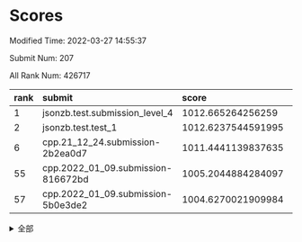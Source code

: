 # Scores

Modified Time: 2022-03-27 14:55:37

Submit Num: 207

All Rank Num: 426717

| rank |               submit               |       score        |       sigma        | pk_num |
| :--- | :--------------------------------- | :----------------- | :----------------- | :----- |
| 1    | jsonzb.test.submission_level_4     | 1012.665264256259  | 0.8292975794530593 | 8245   |
| 2    | jsonzb.test.test_1                 | 1012.6237544591995 | 0.7890034049697393 | 8245   |
| 6    | cpp.21_12_24.submission-2b2ea0d7   | 1011.4441139837635 | 0.765862465107804  | 8243   |
| 55   | cpp.2022_01_09.submission-816672bd | 1005.2044884284097 | 0.731399272051377  | 8243   |
| 57   | cpp.2022_01_09.submission-5b0e3de2 | 1004.6270021909984 | 0.7273511528745762 | 8245   |


<details>
<summary>全部</summary>

| rank |                 submit                 |       score        |       sigma        | pk_num |
| :--- | :------------------------------------- | :----------------- | :----------------- | :----- |
| 1    | jsonzb.test.submission_level_4         | 1012.665264256259  | 0.8292975794530593 | 8245   |
| 2    | jsonzb.test.test_1                     | 1012.6237544591995 | 0.7890034049697393 | 8245   |
| 3    | gobigger.level_3.submission_level_3_6  | 1012.2277037143441 | 0.792185118323602  | 8252   |
| 4    | gobigger.level_3.submission_level_3_2  | 1011.8321468178725 | 0.7948380894659494 | 8245   |
| 5    | gobigger.level_3.submission_level_3_11 | 1011.6281081486335 | 0.7757264165314148 | 8245   |
| 6    | cpp.21_12_24.submission-2b2ea0d7       | 1011.4441139837635 | 0.765862465107804  | 8243   |
| 7    | gobigger.level_3.submission_level_3_8  | 1011.3371397596296 | 0.8112502470678816 | 8247   |
| 8    | gobigger.level_3.submission_level_3_24 | 1011.3067083778661 | 0.7480482298690163 | 8248   |
| 9    | gobigger.level_3.submission_level_3_19 | 1011.2629676103352 | 0.7939327013074283 | 8244   |
| 10   | gobigger.level_3.submission_level_3_30 | 1011.2571145004257 | 0.7742890521414372 | 8247   |
| 11   | gobigger.level_3.submission_level_3_31 | 1011.1568785861879 | 0.7938874105158008 | 8245   |
| 12   | gobigger.level_3.submission_level_3_10 | 1011.0305974531007 | 0.7516280910735267 | 8251   |
| 13   | gobigger.level_3.submission_level_3_48 | 1010.9914974084384 | 0.7514725307906223 | 8243   |
| 14   | gobigger.level_3.submission_level_3_21 | 1010.8796781483734 | 0.7711873353825603 | 8246   |
| 15   | gobigger.level_3.submission_level_3_3  | 1010.7445984011978 | 0.7673077995859462 | 8239   |
| 16   | gobigger.level_3.submission_level_3_15 | 1010.5852438637728 | 0.766986829610774  | 8248   |
| 17   | gobigger.level_3.submission_level_3_26 | 1010.5652996028977 | 0.7736113463398968 | 8248   |
| 18   | gobigger.level_3.submission_level_3_25 | 1010.5422010665986 | 0.7625545895931398 | 8244   |
| 19   | gobigger.level_3.submission_level_3_16 | 1010.475017982179  | 0.7419790103560374 | 8250   |
| 20   | gobigger.level_3.submission_level_3_35 | 1010.4349891349349 | 0.7568727386217026 | 8246   |
| 21   | gobigger.level_3.submission_level_3_38 | 1010.4090627218677 | 0.7871360390832707 | 8251   |
| 22   | gobigger.level_3.submission_level_3_4  | 1010.3599254940524 | 0.78649816712605   | 8244   |
| 23   | gobigger.level_3.submission_level_3_13 | 1010.3322535771713 | 0.7685056887657966 | 8247   |
| 24   | gobigger.level_3.submission_level_3_39 | 1010.2677112315577 | 0.7570099531510559 | 8244   |
| 25   | gobigger.level_3.submission_level_3_33 | 1010.1857972138935 | 0.7631271001143023 | 8246   |
| 26   | gobigger.level_3.submission_level_3_37 | 1010.1601559381802 | 0.7495226173457699 | 8251   |
| 27   | gobigger.level_3.submission_level_3_41 | 1010.1243116277793 | 0.7509136234782612 | 8251   |
| 28   | gobigger.level_3.submission_level_3_32 | 1010.0972150676098 | 0.7614921509011572 | 8247   |
| 29   | gobigger.level_3.submission_level_3_45 | 1010.0711149657059 | 0.7614701403296456 | 8245   |
| 30   | gobigger.level_3.submission_level_3_1  | 1009.9298806628262 | 0.7551891156959781 | 8243   |
| 31   | gobigger.level_3.submission_level_3_27 | 1009.8898697345641 | 0.7550975718190399 | 8249   |
| 32   | gobigger.level_3.submission_level_3_7  | 1009.8865045172479 | 0.762414204253098  | 8245   |
| 33   | gobigger.level_3.submission_level_3_47 | 1009.8649129706727 | 0.7426718501667356 | 8253   |
| 34   | gobigger.level_3.submission_level_3_22 | 1009.8445195963865 | 0.7602753018404919 | 8246   |
| 35   | gobigger.level_3.submission_level_3_49 | 1009.8432750444903 | 0.7536438689580992 | 8242   |
| 36   | gobigger.level_3.submission_level_3_5  | 1009.827304942753  | 0.7348009647758174 | 8241   |
| 37   | gobigger.level_3.submission_level_3_9  | 1009.8153405656274 | 0.751720278268671  | 8246   |
| 38   | gobigger.level_3.submission_level_3_44 | 1009.7822616254832 | 0.7754234936478963 | 8249   |
| 39   | gobigger.level_3.submission_level_3_36 | 1009.7717535459537 | 0.7609399207969978 | 8250   |
| 40   | gobigger.level_3.submission_level_3_18 | 1009.6032241921789 | 0.766337608499973  | 8244   |
| 41   | gobigger.level_3.submission_level_3_23 | 1009.539844465185  | 0.7431924253225209 | 8248   |
| 42   | gobigger.level_3.submission_level_3_46 | 1009.4045486364719 | 0.7532741688842194 | 8241   |
| 43   | gobigger.level_3.submission_level_3_17 | 1009.3943822437709 | 0.7488918857924785 | 8253   |
| 44   | gobigger.level_3.submission_level_3_28 | 1009.285693703093  | 0.7544919573025146 | 8246   |
| 45   | gobigger.level_3.submission_level_3_0  | 1009.1972910076483 | 0.7597498419089107 | 8248   |
| 46   | gobigger.level_3.submission_level_3_40 | 1009.1714425730513 | 0.7548322212270541 | 8247   |
| 47   | gobigger.level_3.submission_level_3_29 | 1009.0742045771881 | 0.7479516772753625 | 8246   |
| 48   | gobigger.level_3.submission_level_3_12 | 1009.0604972321111 | 0.7482705511376572 | 8243   |
| 49   | gobigger.level_3.submission_level_3_43 | 1009.0020575536013 | 0.7523448215983768 | 8244   |
| 50   | gobigger.level_3.submission_level_3_42 | 1008.8950142966833 | 0.7406930076685023 | 8247   |
| 51   | gobigger.level_3.submission_level_3_14 | 1008.8242812689474 | 0.7534730747158728 | 8244   |
| 52   | gobigger.level_3.submission_level_3_34 | 1008.6085531879778 | 0.7486506969382556 | 8241   |
| 53   | gobigger.level_3.submission_level_3_20 | 1008.5813544595267 | 0.7375858183175367 | 8244   |
| 54   | gobigger.level_1.submission_level_1_23 | 1005.2930837668573 | 0.721904736368646  | 8244   |
| 55   | cpp.2022_01_09.submission-816672bd     | 1005.2044884284097 | 0.731399272051377  | 8243   |
| 56   | gobigger.level_1.submission_level_1_8  | 1004.6473857613403 | 0.7192870461683619 | 8246   |
| 57   | cpp.2022_01_09.submission-5b0e3de2     | 1004.6270021909984 | 0.7273511528745762 | 8245   |
| 58   | gobigger.level_1.submission_level_1_2  | 1004.2504065351126 | 0.7166020525306551 | 8248   |
| 59   | gobigger.level_1.submission_level_1_3  | 1004.230717379565  | 0.7289329274338261 | 8242   |
| 60   | gobigger.level_1.submission_level_1_9  | 1004.0755725058773 | 0.7158220474622151 | 8247   |
| 61   | gobigger.level_1.submission_level_1_19 | 1004.0476482873754 | 0.7278060471532363 | 8251   |
| 62   | gobigger.level_1.submission_level_1_6  | 1004.0246268761772 | 0.7177211494099491 | 8250   |
| 63   | gobigger.level_1.submission_level_1_43 | 1003.7835347265321 | 0.7114932203410425 | 8246   |
| 64   | gobigger.level_1.submission_level_1_46 | 1003.7354380923645 | 0.7181884018984321 | 8243   |
| 65   | gobigger.level_1.submission_level_1_5  | 1003.7342640707775 | 0.732102187437902  | 8247   |
| 66   | gobigger.level_1.submission_level_1_44 | 1003.7269492536849 | 0.7096683943372607 | 8245   |
| 67   | gobigger.level_1.submission_level_1_41 | 1003.6949618789105 | 0.7377361984112024 | 8247   |
| 68   | gobigger.level_1.submission_level_1_42 | 1003.6547811040632 | 0.7225462482463133 | 8248   |
| 69   | gobigger.level_1.submission_level_1_18 | 1003.5533544438077 | 0.7227957561228673 | 8246   |
| 70   | gobigger.level_1.submission_level_1_13 | 1003.543276698023  | 0.7205409002035894 | 8244   |
| 71   | gobigger.level_1.submission_level_1_21 | 1003.5260754328757 | 0.7130433919849449 | 8244   |
| 72   | gobigger.level_1.submission_level_1_15 | 1003.4752512197413 | 0.7259709197807226 | 8244   |
| 73   | gobigger.level_1.submission_level_1_32 | 1003.3811650371159 | 0.7194449907468113 | 8247   |
| 74   | gobigger.level_1.submission_level_1_20 | 1003.380979426031  | 0.7156186768264213 | 8251   |
| 75   | gobigger.level_1.submission_level_1_25 | 1003.3795311456784 | 0.7198867407956664 | 8245   |
| 76   | gobigger.level_1.submission_level_1_30 | 1003.3789581143387 | 0.7167265692775564 | 8245   |
| 77   | gobigger.level_1.submission_level_1_49 | 1003.3116401426068 | 0.7381676217551422 | 8246   |
| 78   | gobigger.level_1.submission_level_1_31 | 1003.2905219512535 | 0.7093327634316597 | 8247   |
| 79   | gobigger.level_1.submission_level_1_47 | 1003.1824391558417 | 0.7197015155046808 | 8247   |
| 80   | gobigger.level_1.submission_level_1_35 | 1003.1774241705452 | 0.7161669101201351 | 8239   |
| 81   | gobigger.level_1.submission_level_1_48 | 1003.1416949297367 | 0.7139198562375574 | 8242   |
| 82   | gobigger.level_1.submission_level_1_33 | 1003.0835019233224 | 0.7216291255349816 | 8246   |
| 83   | gobigger.level_1.submission_level_1_7  | 1003.0702669424091 | 0.7098892393186891 | 8251   |
| 84   | gobigger.level_1.submission_level_1_24 | 1002.9971656884891 | 0.7160213480266151 | 8241   |
| 85   | gobigger.level_1.submission_level_1_38 | 1002.9552293375984 | 0.7151208633563035 | 8249   |
| 86   | gobigger.level_1.submission_level_1_36 | 1002.9192338636147 | 0.7162872176392912 | 8248   |
| 87   | gobigger.level_1.submission_level_1_14 | 1002.8462357839816 | 0.7165021394337999 | 8245   |
| 88   | gobigger.level_1.submission_level_1_27 | 1002.7904114898755 | 0.7039010609517273 | 8249   |
| 89   | gobigger.level_1.submission_level_1_22 | 1002.7439941888939 | 0.7185221956235792 | 8247   |
| 90   | gobigger.level_1.submission_level_1_1  | 1002.6310884898262 | 0.7116671578014508 | 8245   |
| 91   | gobigger.level_1.submission_level_1_45 | 1002.6005538556927 | 0.7079025148268858 | 8246   |
| 92   | gobigger.level_1.submission_level_1_29 | 1002.5976628391174 | 0.718213462410134  | 8247   |
| 93   | gobigger.level_1.submission_level_1_11 | 1002.4970030381899 | 0.7163753361282817 | 8247   |
| 94   | gobigger.level_1.submission_level_1_12 | 1002.4875480068146 | 0.7122460823512182 | 8246   |
| 95   | gobigger.level_1.submission_level_1_28 | 1002.4848176847105 | 0.7038337108521878 | 8248   |
| 96   | gobigger.level_1.submission_level_1_37 | 1002.4542621038421 | 0.6932594251271882 | 8243   |
| 97   | gobigger.level_1.submission_level_1_4  | 1002.4541000698156 | 0.715116956137591  | 8245   |
| 98   | gobigger.level_1.submission_level_1_34 | 1002.3653095939704 | 0.7168337977792345 | 8246   |
| 99   | gobigger.level_1.submission_level_1_0  | 1002.344376626369  | 0.7064442740982776 | 8243   |
| 100  | gobigger.level_1.submission_level_1_39 | 1002.3418865852627 | 0.7094397453114093 | 8246   |
| 101  | gobigger.level_1.submission_level_1_26 | 1002.1987975357558 | 0.7118437704387163 | 8246   |
| 102  | gobigger.level_1.submission_level_1_40 | 1002.0569381866704 | 0.7136508563791587 | 8248   |
| 103  | gobigger.level_1.submission_level_1_10 | 1001.8723505418219 | 0.7079092997015463 | 8246   |
| 104  | gobigger.level_1.submission_level_1_17 | 1001.6473275519396 | 0.71131484066427   | 8243   |
| 105  | gobigger.level_1.submission_level_1_16 | 1001.5504852915934 | 0.7229014202278911 | 8247   |
| 106  | gobigger.random.submission_random_24   | 997.7823032425182  | 0.7031948902871875 | 8241   |
| 107  | gobigger.random.submission_random_36   | 997.6827930461682  | 0.7125329559803867 | 8245   |
| 108  | gobigger.random.submission_random_20   | 997.2760277434771  | 0.716766411508647  | 8247   |
| 109  | gobigger.random.submission_random_30   | 997.0953424674682  | 0.6969282417857477 | 8242   |
| 110  | gobigger.random.submission_random_35   | 996.9812563254065  | 0.7117423608174055 | 8248   |
| 111  | gobigger.random.submission_random_41   | 996.7798106849473  | 0.7215801272893864 | 8247   |
| 112  | gobigger.random.submission_random_48   | 996.7335937704006  | 0.7035497921168813 | 8247   |
| 113  | gobigger.random.submission_random_44   | 996.7267296233175  | 0.7029776322475111 | 8244   |
| 114  | gobigger.random.submission_random_19   | 996.6679085752228  | 0.7227466244438288 | 8242   |
| 115  | gobigger.random.submission_random_15   | 996.5830723070025  | 0.7100364194585689 | 8243   |
| 116  | gobigger.random.submission_random_9    | 996.545279048725   | 0.7138702281024574 | 8243   |
| 117  | gobigger.random.submission_random_18   | 996.5329705861175  | 0.7184909851275455 | 8244   |
| 118  | gobigger.random.submission_random_21   | 996.398540537736   | 0.6969774994614398 | 8243   |
| 119  | gobigger.random.submission_random_7    | 996.3712605229082  | 0.7237727523695473 | 8244   |
| 120  | gobigger.random.submission_random_27   | 996.360357486926   | 0.7093066715206148 | 8250   |
| 121  | gobigger.random.submission_random_16   | 996.3376901055108  | 0.7119841241276764 | 8249   |
| 122  | gobigger.random.submission_random_5    | 996.3296094004836  | 0.7170219498272983 | 8250   |
| 123  | gobigger.random.submission_random_11   | 996.2822784036937  | 0.7156775737655826 | 8244   |
| 124  | gobigger.random.submission_random_0    | 996.2328190635775  | 0.7154165310835897 | 8239   |
| 125  | gobigger.random.submission_random_40   | 996.2142221535457  | 0.7163714380658806 | 8247   |
| 126  | gobigger.random.submission_random_12   | 996.1597946953584  | 0.7107537884021861 | 8244   |
| 127  | gobigger.random.submission_random_49   | 996.1023514064736  | 0.7050239155095898 | 8246   |
| 128  | gobigger.random.submission_random_39   | 996.100400483892   | 0.7116142128299083 | 8241   |
| 129  | gobigger.random.submission_random_2    | 996.0970185153722  | 0.7100131726199381 | 8248   |
| 130  | gobigger.random.submission_random_6    | 996.0880807163363  | 0.7221856964762023 | 8243   |
| 131  | gobigger.random.submission_random_8    | 996.0288696684755  | 0.7016248379581298 | 8247   |
| 132  | gobigger.random.submission_random_26   | 996.0165378544591  | 0.7114543781215459 | 8250   |
| 133  | gobigger.random.submission_random_34   | 995.8299567115128  | 0.7258552706749748 | 8244   |
| 134  | gobigger.random.submission_random_17   | 995.7729919774587  | 0.7256156349250646 | 8247   |
| 135  | gobigger.random.submission_random_38   | 995.7081381047112  | 0.7254057042290856 | 8250   |
| 136  | gobigger.random.submission_random_13   | 995.6893001147037  | 0.709295070718481  | 8243   |
| 137  | gobigger.random.submission_random_46   | 995.6460041328938  | 0.7290964358504591 | 8243   |
| 138  | gobigger.random.submission_random_47   | 995.6353277641529  | 0.6938549847292089 | 8245   |
| 139  | gobigger.random.submission_random_29   | 995.5801716435682  | 0.7055360769009094 | 8246   |
| 140  | gobigger.random.submission_random_45   | 995.4915950684629  | 0.7115525305010552 | 8239   |
| 141  | gobigger.random.submission_random_32   | 995.4910372620027  | 0.7162264142388132 | 8251   |
| 142  | gobigger.random.submission_random_23   | 995.4847113353948  | 0.7099564745970549 | 8243   |
| 143  | gobigger.random.submission_random_42   | 995.4508539335975  | 0.7011900184983687 | 8243   |
| 144  | gobigger.random.submission_random_1    | 995.4180712145492  | 0.7077255399365875 | 8246   |
| 145  | gobigger.random.submission_random_10   | 995.3915219366311  | 0.7095116268014864 | 8246   |
| 146  | gobigger.random.submission_random_31   | 995.3873037423064  | 0.7069023197070218 | 8243   |
| 147  | gobigger.random.submission_random_33   | 995.3430619077195  | 0.7060903825502779 | 8242   |
| 148  | gobigger.random.submission_random_43   | 995.2701102903598  | 0.7165790885054499 | 8247   |
| 149  | gobigger.random.submission_random_37   | 995.2213660695477  | 0.7107167273148142 | 8247   |
| 150  | gobigger.random.submission_random_4    | 995.0826106221728  | 0.7125718235003193 | 8250   |
| 151  | gobigger.random.submission_random_3    | 994.9453148756157  | 0.7184546992131056 | 8241   |
| 152  | gobigger.random.submission_random_22   | 994.9296290372229  | 0.7195174437398714 | 8248   |
| 153  | gobigger.random.submission_random_14   | 994.8452541127309  | 0.7327492652811619 | 8245   |
| 154  | gobigger.random.submission_random_28   | 994.6861717884362  | 0.7210895401527123 | 8245   |
| 155  | gobigger.random.submission_random_25   | 994.6824916058087  | 0.7402000757283087 | 8243   |
| 156  | gobigger.level_2.submission_level_2_43 | 994.3886743311677  | 0.7283239808018273 | 8247   |
| 157  | gobigger.level_2.submission_level_2_29 | 994.2178398065134  | 0.7275722516816482 | 8241   |
| 158  | gobigger.level_2.submission_level_2_11 | 994.1329201348019  | 0.7324435611779935 | 8241   |
| 159  | gobigger.level_2.submission_level_2_12 | 994.0424331077047  | 0.7370112782223267 | 8247   |
| 160  | gobigger.level_2.submission_level_2_27 | 993.8435642054446  | 0.7322635186280283 | 8248   |
| 161  | gobigger.level_2.submission_level_2_41 | 993.7169104641706  | 0.7386022566215761 | 8245   |
| 162  | gobigger.level_2.submission_level_2_13 | 993.4186999444765  | 0.7506174332081649 | 8246   |
| 163  | gobigger.level_2.submission_level_2_2  | 993.3064387777928  | 0.7494795021562576 | 8248   |
| 164  | gobigger.level_2.submission_level_2_9  | 993.1011350802157  | 0.7459681308683718 | 8250   |
| 165  | gobigger.level_2.submission_level_2_42 | 993.0252483401681  | 0.7237618429803739 | 8244   |
| 166  | gobigger.level_2.submission_level_2_19 | 992.9486937786992  | 0.7167784640357909 | 8244   |
| 167  | gobigger.level_2.submission_level_2_0  | 992.9357737734645  | 0.7517940554036424 | 8252   |
| 168  | gobigger.level_2.submission_level_2_44 | 992.8035852524139  | 0.7334764288722098 | 8248   |
| 169  | gobigger.level_2.submission_level_2_46 | 992.7807875257218  | 0.7399036624658893 | 8247   |
| 170  | gobigger.level_2.submission_level_2_32 | 992.6984506620198  | 0.7316745366769706 | 8240   |
| 171  | gobigger.level_2.submission_level_2_30 | 992.5957979253435  | 0.7525646838824352 | 8243   |
| 172  | gobigger.level_2.submission_level_2_6  | 992.5817956972833  | 0.7446360360421461 | 8240   |
| 173  | gobigger.level_2.submission_level_2_16 | 992.5729210014769  | 0.7414844717448257 | 8248   |
| 174  | gobigger.level_2.submission_level_2_48 | 992.5233223081677  | 0.7412971170327819 | 8244   |
| 175  | gobigger.level_2.submission_level_2_45 | 992.522406289064   | 0.7368039863753021 | 8244   |
| 176  | gobigger.level_2.submission_level_2_38 | 992.4618130751043  | 0.7359164403578654 | 8248   |
| 177  | gobigger.level_2.submission_level_2_24 | 992.4176847858436  | 0.7313974102847096 | 8244   |
| 178  | gobigger.level_2.submission_level_2_14 | 992.2523337957659  | 0.7255082155906185 | 8245   |
| 179  | gobigger.level_2.submission_level_2_20 | 992.1990296335003  | 0.7371040323256619 | 8246   |
| 180  | gobigger.level_2.submission_level_2_35 | 992.1898532627008  | 0.7511851660774618 | 8241   |
| 181  | gobigger.level_2.submission_level_2_8  | 992.114692148866   | 0.7485414678233464 | 8245   |
| 182  | gobigger.level_2.submission_level_2_36 | 992.1075317373832  | 0.7543479652069142 | 8246   |
| 183  | gobigger.level_2.submission_level_2_22 | 992.0980481556218  | 0.7353620649335797 | 8247   |
| 184  | gobigger.level_2.submission_level_2_47 | 992.0880581821685  | 0.7397723659626634 | 8248   |
| 185  | gobigger.level_2.submission_level_2_49 | 992.0749828152307  | 0.7520535497000858 | 8246   |
| 186  | gobigger.level_2.submission_level_2_18 | 991.9990681340058  | 0.7517295494324383 | 8250   |
| 187  | gobigger.level_2.submission_level_2_25 | 991.8958124723223  | 0.7463702913791163 | 8250   |
| 188  | gobigger.level_2.submission_level_2_1  | 991.8446038707386  | 0.7404947380906264 | 8246   |
| 189  | gobigger.level_2.submission_level_2_21 | 991.7633317189059  | 0.7569755100233359 | 8246   |
| 190  | gobigger.level_2.submission_level_2_26 | 991.6739784262966  | 0.7673629497497947 | 8249   |
| 191  | gobigger.level_2.submission_level_2_5  | 991.6515311022948  | 0.7419349554032136 | 8247   |
| 192  | gobigger.level_2.submission_level_2_10 | 991.6291658227495  | 0.7270749606831625 | 8247   |
| 193  | gobigger.level_2.submission_level_2_17 | 991.6034584605853  | 0.7455491477738944 | 8244   |
| 194  | gobigger.level_2.submission_level_2_15 | 991.5612115551962  | 0.7249558278190578 | 8246   |
| 195  | gobigger.level_2.submission_level_2_23 | 991.4843719786279  | 0.7529977854886936 | 8251   |
| 196  | gobigger.level_2.submission_level_2_28 | 991.4315755373043  | 0.7659057117463229 | 8250   |
| 197  | gobigger.level_2.submission_level_2_37 | 991.3524019131613  | 0.7679135545667405 | 8244   |
| 198  | gobigger.level_2.submission_level_2_31 | 991.3365370990305  | 0.7429250282081468 | 8244   |
| 199  | gobigger.level_2.submission_level_2_4  | 991.1754959536047  | 0.7591906845449039 | 8243   |
| 200  | gobigger.level_2.submission_level_2_33 | 991.1174846064966  | 0.7453606122119588 | 8251   |
| 201  | gobigger.level_2.submission_level_2_7  | 990.8123588289249  | 0.7638136369307138 | 8246   |
| 202  | gobigger.level_2.submission_level_2_34 | 990.6427966876564  | 0.7545316358212777 | 8249   |
| 203  | gobigger.level_2.submission_level_2_40 | 990.60828230403    | 0.7649872955842231 | 8243   |
| 204  | gobigger.level_2.submission_level_2_39 | 989.9677713937626  | 0.7642908938713934 | 8243   |
| 205  | gobigger.level_2.submission_level_2_3  | 989.7574241471276  | 0.7454809116242889 | 8242   |
| 206  | gobigger.none.submission_none_0        | 976.8288490733157  | 1.353925963522227  | 8243   |
| 207  | gobigger.none.submission_none_1        | 976.1080841183834  | 1.4908565159125573 | 8245   |

</details>